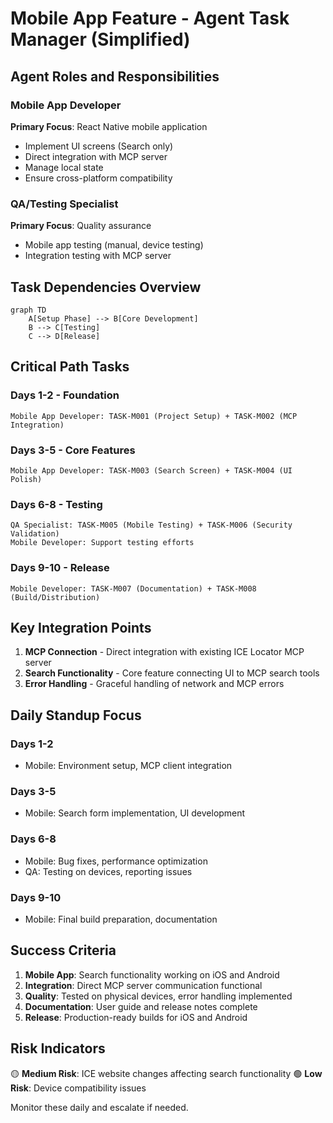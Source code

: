 # Mobile App Feature - Agent Task Manager (Simplified)

## Agent Roles and Responsibilities

### Mobile App Developer
**Primary Focus**: React Native mobile application
- Implement UI screens (Search only)
- Direct integration with MCP server
- Manage local state
- Ensure cross-platform compatibility

### QA/Testing Specialist
**Primary Focus**: Quality assurance
- Mobile app testing (manual, device testing)
- Integration testing with MCP server

## Task Dependencies Overview

```mermaid
graph TD
    A[Setup Phase] --> B[Core Development]
    B --> C[Testing]
    C --> D[Release]
```

## Critical Path Tasks

### Days 1-2 - Foundation
```
Mobile App Developer: TASK-M001 (Project Setup) + TASK-M002 (MCP Integration)
```

### Days 3-5 - Core Features
```
Mobile App Developer: TASK-M003 (Search Screen) + TASK-M004 (UI Polish)
```

### Days 6-8 - Testing
```
QA Specialist: TASK-M005 (Mobile Testing) + TASK-M006 (Security Validation)
Mobile Developer: Support testing efforts
```

### Days 9-10 - Release
```
Mobile Developer: TASK-M007 (Documentation) + TASK-M008 (Build/Distribution)
```

## Key Integration Points

1. **MCP Connection** - Direct integration with existing ICE Locator MCP server
2. **Search Functionality** - Core feature connecting UI to MCP search tools
3. **Error Handling** - Graceful handling of network and MCP errors

## Daily Standup Focus

### Days 1-2
- Mobile: Environment setup, MCP client integration

### Days 3-5
- Mobile: Search form implementation, UI development

### Days 6-8
- Mobile: Bug fixes, performance optimization
- QA: Testing on devices, reporting issues

### Days 9-10
- Mobile: Final build preparation, documentation

## Success Criteria

1. **Mobile App**: Search functionality working on iOS and Android
2. **Integration**: Direct MCP server communication functional
3. **Quality**: Tested on physical devices, error handling implemented
4. **Documentation**: User guide and release notes complete
5. **Release**: Production-ready builds for iOS and Android

## Risk Indicators

🟡 **Medium Risk**: ICE website changes affecting search functionality
🟢 **Low Risk**: Device compatibility issues

Monitor these daily and escalate if needed.